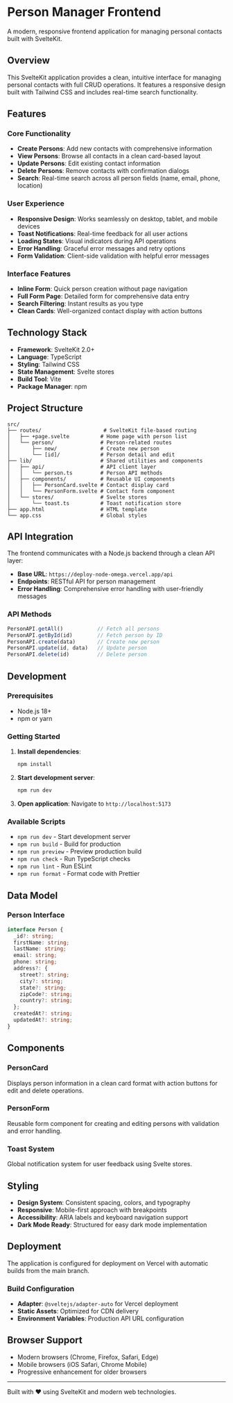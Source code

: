 # Person Manager Frontend

A modern, responsive frontend application for managing personal contacts built with SvelteKit.

## Overview

This SvelteKit application provides a clean, intuitive interface for managing personal contacts with full CRUD operations. It features a responsive design built with Tailwind CSS and includes real-time search functionality.

## Features

### Core Functionality
- **Create Persons**: Add new contacts with comprehensive information
- **View Persons**: Browse all contacts in a clean card-based layout
- **Update Persons**: Edit existing contact information
- **Delete Persons**: Remove contacts with confirmation dialogs
- **Search**: Real-time search across all person fields (name, email, phone, location)

### User Experience
- **Responsive Design**: Works seamlessly on desktop, tablet, and mobile devices
- **Toast Notifications**: Real-time feedback for all user actions
- **Loading States**: Visual indicators during API operations
- **Error Handling**: Graceful error messages and retry options
- **Form Validation**: Client-side validation with helpful error messages

### Interface Features
- **Inline Form**: Quick person creation without page navigation
- **Full Form Page**: Detailed form for comprehensive data entry
- **Search Filtering**: Instant results as you type
- **Clean Cards**: Well-organized contact display with action buttons

## Technology Stack

- **Framework**: SvelteKit 2.0+
- **Language**: TypeScript
- **Styling**: Tailwind CSS
- **State Management**: Svelte stores
- **Build Tool**: Vite
- **Package Manager**: npm

## Project Structure

```
src/
├── routes/                    # SvelteKit file-based routing
│   ├── +page.svelte          # Home page with person list
│   └── person/               # Person-related routes
│       ├── new/              # Create new person
│       └── [id]/             # Person detail and edit
├── lib/                      # Shared utilities and components
│   ├── api/                  # API client layer
│   │   └── person.ts         # Person API methods
│   ├── components/           # Reusable UI components
│   │   ├── PersonCard.svelte # Contact display card
│   │   └── PersonForm.svelte # Contact form component
│   └── stores/               # Svelte stores
│       └── toast.ts          # Toast notification store
├── app.html                  # HTML template
└── app.css                   # Global styles
```

## API Integration

The frontend communicates with a Node.js backend through a clean API layer:

- **Base URL**: `https://deploy-node-omega.vercel.app/api`
- **Endpoints**: RESTful API for person management
- **Error Handling**: Comprehensive error handling with user-friendly messages

### API Methods
```typescript
PersonAPI.getAll()           // Fetch all persons
PersonAPI.getById(id)        // Fetch person by ID
PersonAPI.create(data)       // Create new person
PersonAPI.update(id, data)   // Update person
PersonAPI.delete(id)         // Delete person
```

## Development

### Prerequisites
- Node.js 18+
- npm or yarn

### Getting Started

1. **Install dependencies**:
   ```bash
   npm install
   ```

2. **Start development server**:
   ```bash
   npm run dev
   ```

3. **Open application**:
   Navigate to `http://localhost:5173`

### Available Scripts

- `npm run dev` - Start development server
- `npm run build` - Build for production
- `npm run preview` - Preview production build
- `npm run check` - Run TypeScript checks
- `npm run lint` - Run ESLint
- `npm run format` - Format code with Prettier

## Data Model

### Person Interface
```typescript
interface Person {
  _id?: string;
  firstName: string;
  lastName: string;
  email: string;
  phone: string;
  address?: {
    street?: string;
    city?: string;
    state?: string;
    zipCode?: string;
    country?: string;
  };
  createdAt?: string;
  updatedAt?: string;
}
```

## Components

### PersonCard
Displays person information in a clean card format with action buttons for edit and delete operations.

### PersonForm
Reusable form component for creating and editing persons with validation and error handling.

### Toast System
Global notification system for user feedback using Svelte stores.

## Styling

- **Design System**: Consistent spacing, colors, and typography
- **Responsive**: Mobile-first approach with breakpoints
- **Accessibility**: ARIA labels and keyboard navigation support
- **Dark Mode Ready**: Structured for easy dark mode implementation

## Deployment

The application is configured for deployment on Vercel with automatic builds from the main branch.

### Build Configuration
- **Adapter**: `@sveltejs/adapter-auto` for Vercel deployment
- **Static Assets**: Optimized for CDN delivery
- **Environment Variables**: Production API URL configuration

## Browser Support

- Modern browsers (Chrome, Firefox, Safari, Edge)
- Mobile browsers (iOS Safari, Chrome Mobile)
- Progressive enhancement for older browsers

---

Built with ❤️ using SvelteKit and modern web technologies.